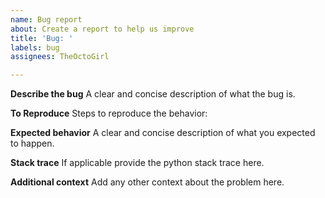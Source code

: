 ```yaml
---
name: Bug report
about: Create a report to help us improve
title: 'Bug: '
labels: bug
assignees: TheOctoGirl

---
```


**Describe the bug**
A clear and concise description of what the bug is.

**To Reproduce**
Steps to reproduce the behavior:

**Expected behavior**
A clear and concise description of what you expected to happen.

**Stack trace**
If applicable provide the python stack trace here.

**Additional context**
Add any other context about the problem here.
